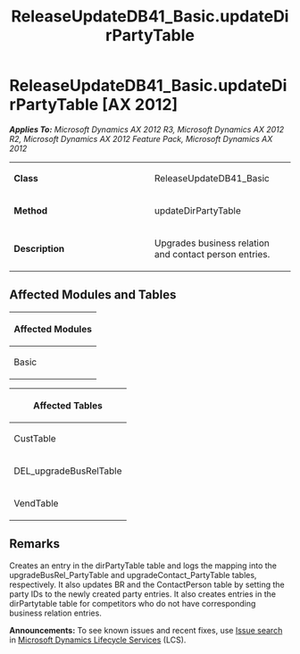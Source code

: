 ﻿---
title: ReleaseUpdateDB41_Basic.updateDirPartyTable
TOCTitle: ReleaseUpdateDB41_Basic.updateDirPartyTable
ms:assetid: c93fa9be-3e24-1fe3-90e9-a0db5d486721
ms:mtpsurl: https://msdn.microsoft.com/en-us/library/JJ719612(v=AX.60)
ms:contentKeyID: 49711179
ms.date: 05/18/2015
mtps_version: v=AX.60
---

# ReleaseUpdateDB41\_Basic.updateDirPartyTable [AX 2012]


_**Applies To:** Microsoft Dynamics AX 2012 R3, Microsoft Dynamics AX 2012 R2, Microsoft Dynamics AX 2012 Feature Pack, Microsoft Dynamics AX 2012_

<table>
<colgroup>
<col style="width: 50%" />
<col style="width: 50%" />
</colgroup>
<tbody>
<tr class="odd">
<td><p><strong>Class</strong></p></td>
<td><p>ReleaseUpdateDB41_Basic</p></td>
</tr>
<tr class="even">
<td><p><strong>Method</strong></p></td>
<td><p>updateDirPartyTable</p></td>
</tr>
<tr class="odd">
<td><p><strong>Description</strong></p></td>
<td><p>Upgrades business relation and contact person entries.</p></td>
</tr>
</tbody>
</table>


## Affected Modules and Tables

<table>
<colgroup>
<col style="width: 100%" />
</colgroup>
<thead>
<tr class="header">
<th><p>Affected Modules</p></th>
</tr>
</thead>
<tbody>
<tr class="odd">
<td><p>Basic</p></td>
</tr>
</tbody>
</table>


<table>
<colgroup>
<col style="width: 100%" />
</colgroup>
<thead>
<tr class="header">
<th><p>Affected Tables</p></th>
</tr>
</thead>
<tbody>
<tr class="odd">
<td><p>CustTable</p></td>
</tr>
<tr class="even">
<td><p>DEL_upgradeBusRelTable</p></td>
</tr>
<tr class="odd">
<td><p>VendTable</p></td>
</tr>
</tbody>
</table>


## Remarks

Creates an entry in the dirPartyTable table and logs the mapping into the upgradeBusRel\_PartyTable and upgradeContact\_PartyTable tables, respectively. It also updates BR and the ContactPerson table by setting the party IDs to the newly created party entries. It also creates entries in the dirPartytable table for competitors who do not have corresponding business relation entries.

  
**Announcements:** To see known issues and recent fixes, use [Issue search](http://go.microsoft.com/fwlink/?linkid=389258) in [Microsoft Dynamics Lifecycle Services](http://go.microsoft.com/fwlink/?linkid=306505) (LCS).

